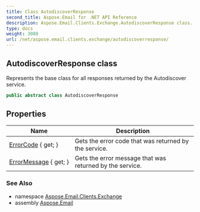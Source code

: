 ```yaml
---
title: Class AutodiscoverResponse
second_title: Aspose.Email for .NET API Reference
description: Aspose.Email.Clients.Exchange.AutodiscoverResponse class. Represents the base class for all responses returned by the Autodiscover service
type: docs
weight: 3080
url: /net/aspose.email.clients.exchange/autodiscoverresponse/
---
```

## AutodiscoverResponse class

Represents the base class for all responses returned by the Autodiscover service.

```csharp
public abstract class AutodiscoverResponse
```

## Properties

| Name | Description |
| --- | --- |
| [ErrorCode](../../aspose.email.clients.exchange/autodiscoverresponse/errorcode/) { get; } | Gets the error code that was returned by the service. |
| [ErrorMessage](../../aspose.email.clients.exchange/autodiscoverresponse/errormessage/) { get; } | Gets the error message that was returned by the service. |

### See Also

* namespace [Aspose.Email.Clients.Exchange](../../aspose.email.clients.exchange/)
* assembly [Aspose.Email](../../)


